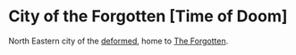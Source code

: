 
# City of the Forgotten [Time of Doom]

North Eastern city of the [deformed](<../Society/Factions During the Time of Doom.md#2-the-deformed>), home to [The Forgotten](<../Society/Factions During the Time of Doom.md#22-the-forgotten>).